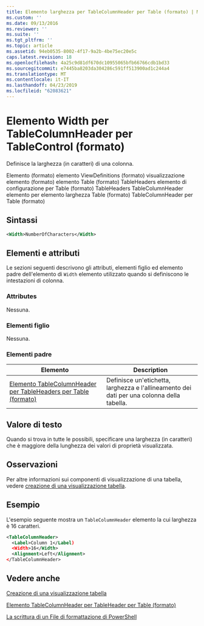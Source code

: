 ```yaml
---
title: Elemento larghezza per TableColumnHeader per Table (formato) | Microsoft Docs
ms.custom: ''
ms.date: 09/13/2016
ms.reviewer: ''
ms.suite: ''
ms.tgt_pltfrm: ''
ms.topic: article
ms.assetid: 94eb0535-8002-4f17-9a2b-4be75ec20e5c
caps.latest.revision: 18
ms.openlocfilehash: 4a25c9d81df670dc10955065bfb66766cdb1bd33
ms.sourcegitcommit: e7445ba8203da304286c591ff513900ad1c244a4
ms.translationtype: MT
ms.contentlocale: it-IT
ms.lasthandoff: 04/23/2019
ms.locfileid: "62083621"
---
```

# <a name="width-element-for-tablecolumnheader-for-tablecontrol-format"></a>Elemento Width per TableColumnHeader per TableControl (formato)

Definisce la larghezza (in caratteri) di una colonna.

Elemento (formato) elemento ViewDefinitions (formato) visualizzazione elemento (formato) elemento Table (formato) TableHeaders elemento di configurazione per Table (formato) TableHeaders TableColumnHeader elemento per elemento larghezza Table (formato) TableColumnHeader per Table (formato)

## <a name="syntax"></a>Sintassi

```xml
<Width>NumberOfCharacters</Width>
```

## <a name="attributes-and-elements"></a>Elementi e attributi

Le sezioni seguenti descrivono gli attributi, elementi figlio ed elemento padre dell'elemento di `Width` elemento utilizzato quando si definiscono le intestazioni di colonna.

### <a name="attributes"></a>Attributes

Nessuna.

### <a name="child-elements"></a>Elementi figlio

Nessuna.

### <a name="parent-elements"></a>Elementi padre

|Elemento|Description|
|-------------|-----------------|
|[Elemento TableColumnHeader per TableHeaders per Table (formato)](./tablecolumnheader-element-format.md)|Definisce un'etichetta, larghezza e l'allineamento dei dati per una colonna della tabella.|

## <a name="text-value"></a>Valore di testo

Quando si trova in tutte le possibili, specificare una larghezza (in caratteri) che è maggiore della lunghezza dei valori di proprietà visualizzata.

## <a name="remarks"></a>Osservazioni

Per altre informazioni sui componenti di visualizzazione di una tabella, vedere [creazione di una visualizzazione tabella](./creating-a-table-view.md).

## <a name="example"></a>Esempio

L'esempio seguente mostra un `TableColumnHeader` elemento la cui larghezza è 16 caratteri.

```xml
<TableColumnHeader>
  <Label>Column 1</Label)
  <Width>16</Width>
  <Alignment>Left</Alignment>
</TableColumnHeader>
```

## <a name="see-also"></a>Vedere anche

[Creazione di una visualizzazione tabella](./creating-a-table-view.md)

[Elemento TableColumnHeader per TableHeader per Table (formato)](./tablecolumnheader-element-format.md)

[La scrittura di un File di formattazione di PowerShell](./writing-a-powershell-formatting-file.md)
